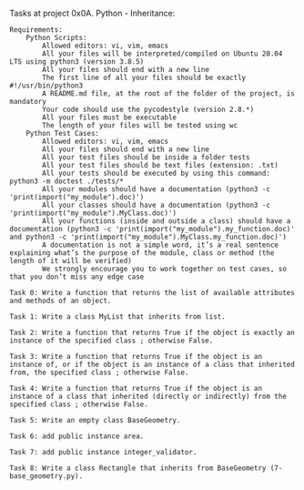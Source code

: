 Tasks at project 0x0A. Python - Inheritance:

    Requirements:
        Python Scripts:
            Allowed editors: vi, vim, emacs
            All your files will be interpreted/compiled on Ubuntu 20.04 LTS using python3 (version 3.8.5)
            All your files should end with a new line
            The first line of all your files should be exactly #!/usr/bin/python3
            A README.md file, at the root of the folder of the project, is mandatory
            Your code should use the pycodestyle (version 2.8.*)
            All your files must be executable
            The length of your files will be tested using wc
        Python Test Cases:
            Allowed editors: vi, vim, emacs
            All your files should end with a new line
            All your test files should be inside a folder tests
            All your test files should be text files (extension: .txt)
            All your tests should be executed by using this command: python3 -m doctest ./tests/*
            All your modules should have a documentation (python3 -c 'print(import("my_module").doc)')
            All your classes should have a documentation (python3 -c 'print(import("my_module").MyClass.doc)')
            All your functions (inside and outside a class) should have a documentation (python3 -c 'print(import("my_module").my_function.doc)' and python3 -c 'print(import("my_module").MyClass.my_function.doc)')
            A documentation is not a simple word, it’s a real sentence explaining what’s the purpose of the module, class or method (the length of it will be verified)
            We strongly encourage you to work together on test cases, so that you don’t miss any edge case

    Task 0: Write a function that returns the list of available attributes and methods of an object.

    Task 1: Write a class MyList that inherits from list.

    Task 2: Write a function that returns True if the object is exactly an instance of the specified class ; otherwise False.

    Task 3: Write a function that returns True if the object is an instance of, or if the object is an instance of a class that inherited from, the specified class ; otherwise False.

    Task 4: Write a function that returns True if the object is an instance of a class that inherited (directly or indirectly) from the specified class ; otherwise False.

    Task 5: Write an empty class BaseGeometry.

    Task 6: add public instance area.

    Task 7: add public instance integer_validator.

    Task 8: Write a class Rectangle that inherits from BaseGeometry (7-base_geometry.py).
